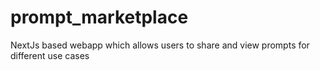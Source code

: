 # prompt_marketplace
NextJs based webapp which allows users to share and view prompts for different use cases

